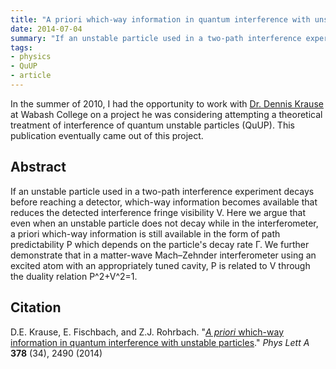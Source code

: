 ```yaml
---
title: "A priori which-way information in quantum interference with unstable particles"
date: 2014-07-04
summary: "If an unstable particle used in a two-path interference experiment decays before reaching a detector, which-way information becomes available that reduces the detected interference fringe visibility."
tags:
- physics
- QuUP
- article
---
```


In the summer of 2010, I had the opportunity to work with [Dr. Dennis Krause](https://www.wabash.edu/academics/profiles/home.cfm?site_folder=physics&vdeptid=29&facname=kraused) at Wabash College on a project he was considering attempting a theoretical treatment of interference of quantum unstable particles (QuUP).  This publication eventually came out of this project.

Abstract
--------

 If an unstable particle used in a two-path interference experiment decays before reaching a detector, which-way information becomes available that reduces the detected interference fringe visibility V. Here we argue that even when an unstable particle does not decay while in the interferometer, a priori which-way information is still available in the form of path predictability P which depends on the particle's decay rate Γ. We further demonstrate that in a matter-wave Mach–Zehnder interferometer using an excited atom with an appropriately tuned cavity, P is related to V through the duality relation P^2+V^2=1.

Citation
--------

 D.E. Krause, E. Fischbach, and Z.J. Rohrbach.  "[_A priori_ which-way information in quantum interference with unstable particles](https://doi.org/10.1016/j.physleta.2014.06.036)." _Phys Lett A_ **378** (34), 2490 (2014)